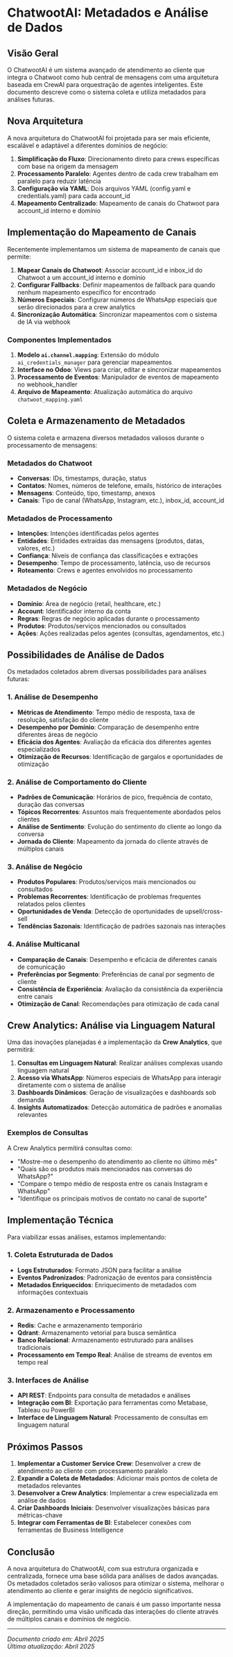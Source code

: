 # ChatwootAI: Metadados e Análise de Dados

## Visão Geral

O ChatwootAI é um sistema avançado de atendimento ao cliente que integra o Chatwoot como hub central de mensagens com uma arquitetura baseada em CrewAI para orquestração de agentes inteligentes. Este documento descreve como o sistema coleta e utiliza metadados para análises futuras.

## Nova Arquitetura

A nova arquitetura do ChatwootAI foi projetada para ser mais eficiente, escalável e adaptável a diferentes domínios de negócio:

1. **Simplificação do Fluxo**: Direcionamento direto para crews específicas com base na origem da mensagem
2. **Processamento Paralelo**: Agentes dentro de cada crew trabalham em paralelo para reduzir latência
3. **Configuração via YAML**: Dois arquivos YAML (config.yaml e credentials.yaml) para cada account_id
4. **Mapeamento Centralizado**: Mapeamento de canais do Chatwoot para account_id interno e domínio

## Implementação do Mapeamento de Canais

Recentemente implementamos um sistema de mapeamento de canais que permite:

1. **Mapear Canais do Chatwoot**: Associar account_id e inbox_id do Chatwoot a um account_id interno e domínio
2. **Configurar Fallbacks**: Definir mapeamentos de fallback para quando nenhum mapeamento específico for encontrado
3. **Números Especiais**: Configurar números de WhatsApp especiais que serão direcionados para a crew analytics
4. **Sincronização Automática**: Sincronizar mapeamentos com o sistema de IA via webhook

### Componentes Implementados

1. **Modelo `ai.channel.mapping`**: Extensão do módulo `ai_credentials_manager` para gerenciar mapeamentos
2. **Interface no Odoo**: Views para criar, editar e sincronizar mapeamentos
3. **Processamento de Eventos**: Manipulador de eventos de mapeamento no webhook_handler
4. **Arquivo de Mapeamento**: Atualização automática do arquivo `chatwoot_mapping.yaml`

## Coleta e Armazenamento de Metadados

O sistema coleta e armazena diversos metadados valiosos durante o processamento de mensagens:

### Metadados do Chatwoot

- **Conversas**: IDs, timestamps, duração, status
- **Contatos**: Nomes, números de telefone, emails, histórico de interações
- **Mensagens**: Conteúdo, tipo, timestamp, anexos
- **Canais**: Tipo de canal (WhatsApp, Instagram, etc.), inbox_id, account_id

### Metadados de Processamento

- **Intenções**: Intenções identificadas pelos agentes
- **Entidades**: Entidades extraídas das mensagens (produtos, datas, valores, etc.)
- **Confiança**: Níveis de confiança das classificações e extrações
- **Desempenho**: Tempo de processamento, latência, uso de recursos
- **Roteamento**: Crews e agentes envolvidos no processamento

### Metadados de Negócio

- **Domínio**: Área de negócio (retail, healthcare, etc.)
- **Account**: Identificador interno da conta
- **Regras**: Regras de negócio aplicadas durante o processamento
- **Produtos**: Produtos/serviços mencionados ou consultados
- **Ações**: Ações realizadas pelos agentes (consultas, agendamentos, etc.)

## Possibilidades de Análise de Dados

Os metadados coletados abrem diversas possibilidades para análises futuras:

### 1. Análise de Desempenho

- **Métricas de Atendimento**: Tempo médio de resposta, taxa de resolução, satisfação do cliente
- **Desempenho por Domínio**: Comparação de desempenho entre diferentes áreas de negócio
- **Eficácia dos Agentes**: Avaliação da eficácia dos diferentes agentes especializados
- **Otimização de Recursos**: Identificação de gargalos e oportunidades de otimização

### 2. Análise de Comportamento do Cliente

- **Padrões de Comunicação**: Horários de pico, frequência de contato, duração das conversas
- **Tópicos Recorrentes**: Assuntos mais frequentemente abordados pelos clientes
- **Análise de Sentimento**: Evolução do sentimento do cliente ao longo da conversa
- **Jornada do Cliente**: Mapeamento da jornada do cliente através de múltiplos canais

### 3. Análise de Negócio

- **Produtos Populares**: Produtos/serviços mais mencionados ou consultados
- **Problemas Recorrentes**: Identificação de problemas frequentes relatados pelos clientes
- **Oportunidades de Venda**: Detecção de oportunidades de upsell/cross-sell
- **Tendências Sazonais**: Identificação de padrões sazonais nas interações

### 4. Análise Multicanal

- **Comparação de Canais**: Desempenho e eficácia de diferentes canais de comunicação
- **Preferências por Segmento**: Preferências de canal por segmento de cliente
- **Consistência de Experiência**: Avaliação da consistência da experiência entre canais
- **Otimização de Canal**: Recomendações para otimização de cada canal

## Crew Analytics: Análise via Linguagem Natural

Uma das inovações planejadas é a implementação da **Crew Analytics**, que permitirá:

1. **Consultas em Linguagem Natural**: Realizar análises complexas usando linguagem natural
2. **Acesso via WhatsApp**: Números especiais de WhatsApp para interagir diretamente com o sistema de análise
3. **Dashboards Dinâmicos**: Geração de visualizações e dashboards sob demanda
4. **Insights Automatizados**: Detecção automática de padrões e anomalias relevantes

### Exemplos de Consultas

A Crew Analytics permitirá consultas como:

- "Mostre-me o desempenho do atendimento ao cliente no último mês"
- "Quais são os produtos mais mencionados nas conversas do WhatsApp?"
- "Compare o tempo médio de resposta entre os canais Instagram e WhatsApp"
- "Identifique os principais motivos de contato no canal de suporte"

## Implementação Técnica

Para viabilizar essas análises, estamos implementando:

### 1. Coleta Estruturada de Dados

- **Logs Estruturados**: Formato JSON para facilitar a análise
- **Eventos Padronizados**: Padronização de eventos para consistência
- **Metadados Enriquecidos**: Enriquecimento de metadados com informações contextuais

### 2. Armazenamento e Processamento

- **Redis**: Cache e armazenamento temporário
- **Qdrant**: Armazenamento vetorial para busca semântica
- **Banco Relacional**: Armazenamento estruturado para análises tradicionais
- **Processamento em Tempo Real**: Análise de streams de eventos em tempo real

### 3. Interfaces de Análise

- **API REST**: Endpoints para consulta de metadados e análises
- **Integração com BI**: Exportação para ferramentas como Metabase, Tableau ou PowerBI
- **Interface de Linguagem Natural**: Processamento de consultas em linguagem natural

## Próximos Passos

1. **Implementar a Customer Service Crew**: Desenvolver a crew de atendimento ao cliente com processamento paralelo
2. **Expandir a Coleta de Metadados**: Adicionar mais pontos de coleta de metadados relevantes
3. **Desenvolver a Crew Analytics**: Implementar a crew especializada em análise de dados
4. **Criar Dashboards Iniciais**: Desenvolver visualizações básicas para métricas-chave
5. **Integrar com Ferramentas de BI**: Estabelecer conexões com ferramentas de Business Intelligence

## Conclusão

A nova arquitetura do ChatwootAI, com sua estrutura organizada e centralizada, fornece uma base sólida para análises de dados avançadas. Os metadados coletados serão valiosos para otimizar o sistema, melhorar o atendimento ao cliente e gerar insights de negócio significativos.

A implementação do mapeamento de canais é um passo importante nessa direção, permitindo uma visão unificada das interações do cliente através de múltiplos canais e domínios de negócio.

---

*Documento criado em: Abril 2025*  
*Última atualização: Abril 2025*
